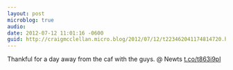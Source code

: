 ```yaml
---
layout: post
microblog: true
audio: 
date: 2012-07-12 11:01:16 -0600
guid: http://craigmcclellan.micro.blog/2012/07/12/t223462041174814720.html
---
```

Thankful for a day away from the caf with the guys.   @ Newts [t.co/t863i9pI](http://t.co/t863i9pI)
